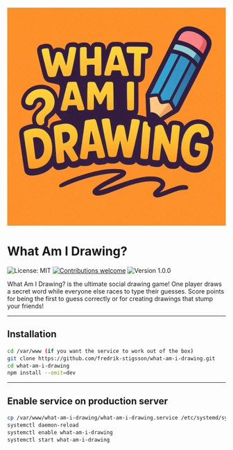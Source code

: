 ![What Am I Drawing?](/logo.png)

# What Am I Drawing?

![License: MIT](https://img.shields.io/badge/license-MIT-green.svg) [![Contributions welcome](https://img.shields.io/badge/contributions-welcome-brightgreen.svg?style=flat)](https://github.com/fredrik-stigsson/what-am-i-drawing/issues) ![Version 1.0.0](https://img.shields.io/badge/version-1.0.0-blue)

What Am I Drawing? is the ultimate social drawing game! One player draws a secret word while everyone else races to type their guesses. Score points for being the first to guess correctly or for creating drawings that stump your friends!

---

## Installation
```bash
cd /var/www (if you want the service to work out of the box)
git clone https://github.com/fredrik-stigsson/what-am-i-drawing.git
cd what-am-i-drawing
npm install --omit=dev
```

---

## Enable service on production server
```bash
cp /var/www/what-am-i-drawing/what-am-i-drawing.service /etc/systemd/system/what-am-i-drawing.service
systemctl daemon-reload
systemctl enable what-am-i-drawing
systemctl start what-am-i-drawing
```